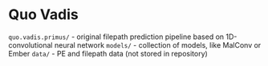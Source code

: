 # Quo Vadis

`quo.vadis.primus/` - original filepath prediction pipeline based on 1D-convolutional neural network
`models/` - collection of models, like MalConv or Ember
`data/` - PE and filepath data (not stored in repository)
